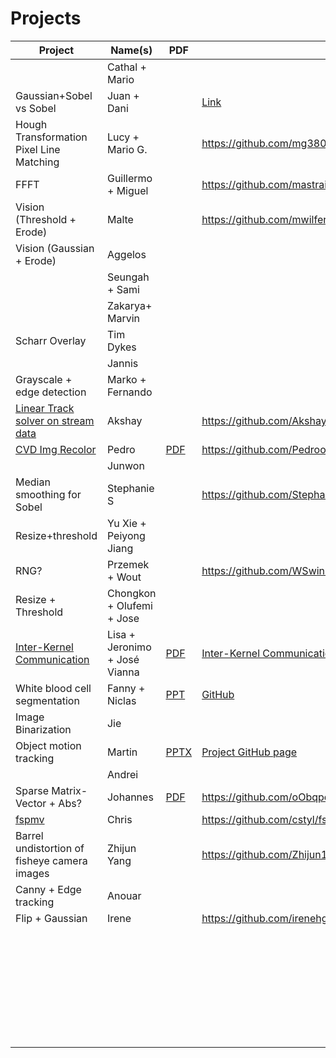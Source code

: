 # Projects

| Project | Name(s) | PDF  | GitHub |
| ------- | ------- | ---- | ------ |
|         | Cathal + Mario         |      |        |
| Gaussian+Sobel vs Sobel        | Juan + Dani        |      |  [Link](https://github.com/danivz/gauss-sobel)      |
| Hough Transformation Pixel Line Matching | Lucy + Mario G.        |      |    https://github.com/mg380/hough_pixel_match    |
| FFFT        | Guillermo + Miguel        |      | https://github.com/mastrain/xacc_school_fft       |
| Vision (Threshold + Erode)        | Malte        |      | https://github.com/mwilfert/xacc_school       |
| Vision (Gaussian + Erode) | Aggelos |      |        |
|         | Seungah + Sami        |      |        |
|         | Zakarya+ Marvin         |      |        |
| Scharr Overlay | Tim Dykes |      |        |
|         | Jannis |      |        |
|     Grayscale + edge detection    | Marko + Fernando        |      |        |
| [Linear Track solver on stream data](https://github.com/AkshayMalige/xup_track.git)   | Akshay        |      | https://github.com/AkshayMalige/xup_track.git     |
| [CVD Img Recolor](https://github.com/PedrooHR/CVDImgRecolor_FPGA) | Pedro | [PDF](https://github.com/PedrooHR/CVDImgRecolor_FPGA/blob/main/ProjectSummary.pdf) | https://github.com/PedrooHR/CVDImgRecolor_FPGA |
|         | Junwon        |      |        |
| Median smoothing for Sobel | Stephanie S |      | https://github.com/StephanieSoldavini/xacc2022_vitis_vision       |
|    Resize+threshold     | Yu Xie + Peiyong Jiang        |      |        |
| RNG?         | Przemek + Wout       |      | https://github.com/WSwinks/XACC_School_2022       |
|    Resize + Threshold     | Chongkon + Olufemi + Jose        |      |        |
|  [Inter-Kernel Communication](https://github.com/jeronimopenha/Inter-Kernel-Communication.git)       | Lisa + Jeronimo + José Vianna       |   [PDF](https://github.com/jeronimopenha/Inter-Kernel-Communication/blob/main/Inter-Kernel%20Communication.pdf)   |  [Inter-Kernel Communication](https://github.com/jeronimopenha/Inter-Kernel-Communication.git)       |
| White blood cell segmentation         | Fanny + Niclas | [PPT](https://github.com/niclashedam/medical-image-processing/blob/master/project_presentation.pptx)     | [GitHub](https://github.com/niclashedam/medical-image-processing)       |
|    Image Binarization     |      Jie   |      |        |
| Object motion tracking        | Martin        | [PPTX](https://github.com/mathew1937/xacc_school_project2022/raw/main/zemko_project.pptx)    | [Project GitHub page](https://github.com/mathew1937/xacc_school_project2022)        |
|         | Andrei        |      |        |
| Sparse Matrix-Vector + Abs?        | Johannes        |   [PDF](https://github.com/oObqpdOo/XUP_WS_22/blob/main/mat_vec.pdf)   |   https://github.com/oObqpdOo/XUP_WS_22     |
| [fspmv](https://github.com/cstyl/fspmv)       | Chris        |      | https://github.com/cstyl/fspmv    |
|    Barrel undistortion of fisheye camera images     |    Zhijun Yang     |      |   https://github.com/Zhijun1/distortionpipeline_aws_f1     |
|Canny + Edge tracking         | Anouar         |      |        |
| Flip + Gaussian        | Irene        |      |  https://github.com/irenehg/XACC_course2022.git      |
|         |         |      |        |
|         |         |      |        |
|         |         |      |        |
|         |         |      |        |
|         |         |      |        |
|         |         |      |        |
|         |         |      |        |
|         |         |      |        |
|         |         |      |        |
|         |         |      |        |
|         |         |      |        |
|         |         |      |        |
|         |         |      |        |
|         |         |      |        |
|         |         |      |        |
|         |         |      |        |
|         |         |      |        |
|         |         |      |        |
|         |         |      |        |
|         |         |      |        |
|         |         |      |        |
|         |         |      |        |
|         |         |      |        |
|         |         |      |        |
|         |         |      |        |
|         |         |      |        |
|         |         |      |        |
|         |         |      |        |
|         |         |      |        |
|         |         |      |        |
|         |         |      |        |
|         |         |      |        |
